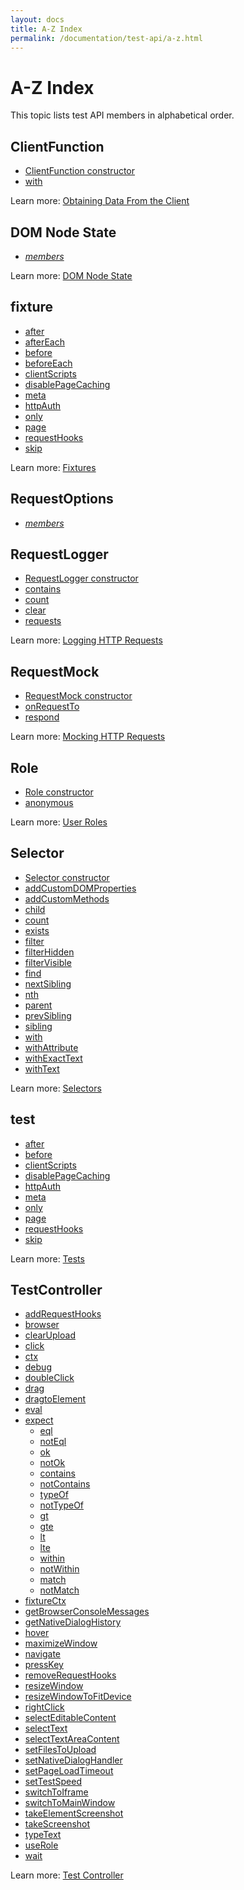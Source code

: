 ```yaml
---
layout: docs
title: A-Z Index
permalink: /documentation/test-api/a-z.html
---
```

# A-Z Index

This topic lists test API members in alphabetical order.

## ClientFunction

* [ClientFunction constructor](obtaining-data-from-the-client/README.md#creating-client-functions)
* [with](obtaining-data-from-the-client/README.md#overwriting-options)

Learn more: [Obtaining Data From the Client](obtaining-data-from-the-client/README.md)

## DOM Node State

* *[members](selecting-page-elements/dom-node-state.md#members-common-across-all-nodes)*

Learn more: [DOM Node State](selecting-page-elements/dom-node-state.md)

## fixture

* [after](test-code-structure.md#fixture-hooks)
* [afterEach](test-code-structure.md#initialization-and-clean-up)
* [before](test-code-structure.md#fixture-hooks)
* [beforeEach](test-code-structure.md#initialization-and-clean-up)
* [clientScripts](test-code-structure.md#inject-scripts-into-tested-pages)
* [disablePageCaching](test-code-structure.md#disable-page-caching)
* [meta](test-code-structure.md#specifying-testing-metadata)
* [httpAuth](authentication/http-authentication.md)
* [only](test-code-structure.md#skipping-tests)
* [page](test-code-structure.md#specifying-the-start-webpage)
* [requestHooks](intercepting-http-requests/attaching-hooks-to-tests-and-fixtures.md)
* [skip](test-code-structure.md#skipping-tests)

Learn more: [Fixtures](test-code-structure.md#fixtures)

## RequestOptions

* *[members](intercepting-http-requests/requestoptions-object.md)*

## RequestLogger

* [RequestLogger constructor](intercepting-http-requests/logging-http-requests.md#creating-a-logger)
* [contains](intercepting-http-requests/logging-http-requests.md#logger-methods)
* [count](intercepting-http-requests/logging-http-requests.md#logger-methods)
* [clear](intercepting-http-requests/logging-http-requests.md#logger-methods)
* [requests](intercepting-http-requests/logging-http-requests.md#logger-properties)

Learn more: [Logging HTTP Requests](intercepting-http-requests/logging-http-requests.md)

## RequestMock

* [RequestMock constructor](intercepting-http-requests/mocking-http-requests.md#creating-a-mocker)
* [onRequestTo](intercepting-http-requests/mocking-http-requests.md#the-onrequestto-method)
* [respond](intercepting-http-requests/mocking-http-requests.md#the-respond-method)

Learn more: [Mocking HTTP Requests](intercepting-http-requests/mocking-http-requests.md)

## Role

* [Role constructor](authentication/user-roles.md#create-and-apply-roles)
* [anonymous](authentication/user-roles.md#anonymous-role)

Learn more: [User Roles](authentication/user-roles.md)

## Selector

* [Selector constructor](selecting-page-elements/selectors/creating-selectors.md)
* [addCustomDOMProperties](selecting-page-elements/selectors/extending-selectors.md#custom-properties)
* [addCustomMethods](selecting-page-elements/selectors/extending-selectors.md#custom-methods)
* [child](selecting-page-elements/selectors/functional-style-selectors.md#child)
* [count](selecting-page-elements/selectors/using-selectors.md#check-if-an-element-exists)
* [exists](selecting-page-elements/selectors/using-selectors.md#check-if-an-element-exists)
* [filter](selecting-page-elements/selectors/functional-style-selectors.md#filter)
* [filterHidden](selecting-page-elements/selectors/functional-style-selectors.md#filterhidden)
* [filterVisible](selecting-page-elements/selectors/functional-style-selectors.md#filtervisible)
* [find](selecting-page-elements/selectors/functional-style-selectors.md#find)
* [nextSibling](selecting-page-elements/selectors/functional-style-selectors.md#nextsibling)
* [nth](selecting-page-elements/selectors/functional-style-selectors.md#nth)
* [parent](selecting-page-elements/selectors/functional-style-selectors.md#parent)
* [prevSibling](selecting-page-elements/selectors/functional-style-selectors.md#prevsibling)
* [sibling](selecting-page-elements/selectors/functional-style-selectors.md#sibling)
* [with](selecting-page-elements/selectors/selector-options.md#overwrite-options)
* [withAttribute](selecting-page-elements/selectors/functional-style-selectors.md#withattribute)
* [withExactText](selecting-page-elements/selectors/functional-style-selectors.md#withexacttext)
* [withText](selecting-page-elements/selectors/functional-style-selectors.md#withtext)

Learn more: [Selectors](selecting-page-elements/selectors/README.md)

## test

* [after](test-code-structure.md#initialization-and-clean-up)
* [before](test-code-structure.md#initialization-and-clean-up)
* [clientScripts](test-code-structure.md#inject-scripts-into-tested-pages)
* [disablePageCaching](test-code-structure.md#disable-page-caching)
* [httpAuth](authentication/http-authentication.md)
* [meta](test-code-structure.md#specifying-testing-metadata)
* [only](test-code-structure.md#skipping-tests)
* [page](test-code-structure.md#specifying-the-start-webpage)
* [requestHooks](intercepting-http-requests/attaching-hooks-to-tests-and-fixtures.md)
* [skip](test-code-structure.md#skipping-tests)

Learn more: [Tests](test-code-structure.md#tests)

## TestController

* [addRequestHooks](intercepting-http-requests/attaching-hooks-to-tests-and-fixtures.md)
* [browser](identify-the-browser-and-platform.md)
* [clearUpload](actions/upload.md#clear-file-upload-input)
* [click](actions/click.md)
* [ctx](test-code-structure.md#sharing-variables-between-test-hooks-and-test-code)
* [debug](debugging.md#client-side-debugging)
* [doubleClick](actions/double-click.md)
* [drag](actions/drag-element.md#drag-an-element-by-an-offset)
* [dragtoElement](actions/drag-element.md#drag-an-element-onto-another-one)
* [eval](obtaining-data-from-the-client/README.md#one-time-client-code-execution)
* [expect](assertions/README.md)
    * [eql](assertions/assertion-api.md#deep-equal)
    * [notEql](assertions/assertion-api.md#not-deep-equal)
    * [ok](assertions/assertion-api.md#ok)
    * [notOk](assertions/assertion-api.md#not-ok)
    * [contains](assertions/assertion-api.md#contains)
    * [notContains](assertions/assertion-api.md#not-contains)
    * [typeOf](assertions/assertion-api.md#type-of)
    * [notTypeOf](assertions/assertion-api.md#not-type-of)
    * [gt](assertions/assertion-api.md#greater-than)
    * [gte](assertions/assertion-api.md#greater-than-or-equal-to)
    * [lt](assertions/assertion-api.md#less-than)
    * [lte](assertions/assertion-api.md#less-than-or-equal-to)
    * [within](assertions/assertion-api.md#within)
    * [notWithin](assertions/assertion-api.md#not-within)
    * [match](assertions/assertion-api.md#match)
    * [notMatch](assertions/assertion-api.md#not-match)
* [fixtureCtx](test-code-structure.md#sharing-variables-between-fixture-hooks-and-test-code)
* [getBrowserConsoleMessages](accessing-console-messages.md)
* [getNativeDialogHistory](handling-native-dialogs.md#dialog-history)
* [hover](actions/hover.md)
* [maximizeWindow](actions/resize-window.md#maximizing-the-window)
* [navigate](actions/navigate.md)
* [pressKey](actions/press-key.md)
* [removeRequestHooks](intercepting-http-requests/attaching-hooks-to-tests-and-fixtures.md)
* [resizeWindow](actions/resize-window.md#setting-the-window-size)
* [resizeWindowToFitDevice](actions/resize-window.md#fitting-the-window-into-a-particular-device)
* [rightClick](actions/right-click.md)
* [selectEditableContent](actions/select-text.md#perform-selection-within-editable-content)
* [selectText](actions/select-text.md#select-text-in-input-elements)
* [selectTextAreaContent](actions/select-text.md#select-textarea-content)
* [setFilesToUpload](actions/upload.md#populate-file-upload-input)
* [setNativeDialogHandler](handling-native-dialogs.md#dialog-handler)
* [setPageLoadTimeout](test-code-structure.md#setting-page-load-timeout)
* [setTestSpeed](test-code-structure.md#setting-test-speed)
* [switchToIframe](working-with-iframes.md#switching-to-an-iframe)
* [switchToMainWindow](working-with-iframes.md#switching-back-to-the-main-window)
* [takeElementScreenshot](actions/take-screenshot.md#take-a-screenshot-of-a-page-element)
* [takeScreenshot](actions/take-screenshot.md#take-a-screenshot-of-the-entire-page)
* [typeText](actions/type-text.md)
* [useRole](authentication/user-roles.md)
* [wait](pausing-the-test.md)

Learn more: [Test Controller](test-code-structure.md#test-controller)
